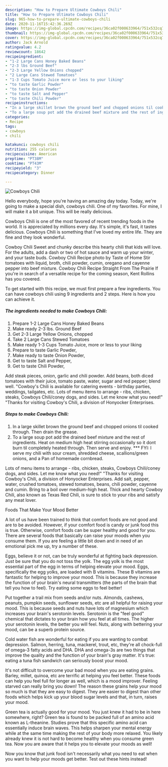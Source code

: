 ```yaml
---
description: "How to Prepare Ultimate Cowboys Chili"
title: "How to Prepare Ultimate Cowboys Chili"
slug: 965-how-to-prepare-ultimate-cowboys-chili
date: 2020-11-16T15:42:36.269Z
image: https://img-global.cpcdn.com/recipes/36ca02f000633964/751x532cq70/cowboys-chili-recipe-main-photo.jpg
thumbnail: https://img-global.cpcdn.com/recipes/36ca02f000633964/751x532cq70/cowboys-chili-recipe-main-photo.jpg
cover: https://img-global.cpcdn.com/recipes/36ca02f000633964/751x532cq70/cowboys-chili-recipe-main-photo.jpg
author: Jack Arnold
ratingvalue: 4.2
reviewcount: 18642
recipeingredient:
- "1-2 Large Cans Honey Baked Beans"
- "2-3 lbs Ground Beef"
- "2-3 Large Yellow Onions chopped"
- "2 Large Cans Stewed Tomatoes"
- "1-3 Cups Tomato Juice more or less to your liking"
- "to taste Garlic Powder"
- "to taste Onion Powder"
- "to taste Salt and Pepper"
- "to taste Chili Powder"
recipeinstructions:
- "In a large skillet brown the ground beef and chopped onions til cooked through. Then drain the grease."
- "To a large soup pot add the drained beef mixture and the rest of ingredients. Heat on medium high heat stirring occasionally so it dont burn til completely heated through. Then serve and enjoy. *** FYI: I serve my chili with sour cream, shredded cheese, scallions/green onions, and a Pan of homemade cornbread."
categories:
- Recipe
tags:
- cowboys
- chili

katakunci: cowboys chili 
nutrition: 255 calories
recipecuisine: American
preptime: "PT38M"
cooktime: "PT43M"
recipeyield: "3"
recipecategory: Dinner

---
```



![Cowboys Chili](https://img-global.cpcdn.com/recipes/36ca02f000633964/751x532cq70/cowboys-chili-recipe-main-photo.jpg)

Hello everybody, hope you're having an amazing day today. Today, we're going to make a special dish, cowboys chili. One of my favorites. For mine, I will make it a bit unique. This will be really delicious.

Cowboys Chili is one of the most favored of recent trending foods in the world. It is appreciated by millions every day. It's simple, it's fast, it tastes delicious. Cowboys Chili is something that I've loved my entire life. They are fine and they look wonderful.

Cowboy Chili Sweet and chunky describe this hearty chili that kids will love. For the adults, add a dash or two of hot sauce and warm up your winter, and your taste buds. Cowboy Chili Recipe photo by Taste of Home Stir tomatoes with liquid, broth, chili powder, cumin, oregano and cayenne pepper into beef mixture. Cowboy Chili Recipe Straight From The Prairie If you&#39;re in search of a versatile recipe for the coming season, Kent Rollins has you covered.


To get started with this recipe, we must first prepare a few ingredients. You can have cowboys chili using 9 ingredients and 2 steps. Here is how you can achieve it.

<!--inarticleads1-->

##### The ingredients needed to make Cowboys Chili:

1. Prepare 1-2 Large Cans Honey Baked Beans
1. Make ready 2-3 lbs. Ground Beef
1. Get 2-3 Large Yellow Onions, chopped
1. Take 2 Large Cans Stewed Tomatoes
1. Make ready 1-3 Cups Tomato Juice, more or less to your liking
1. Prepare to taste Garlic Powder,
1. Make ready to taste Onion Powder,
1. Get to taste Salt and Pepper,
1. Get to taste Chili Powder,


Add steak pieces, onion, garlic and chili powder. Add beans, both diced tomatoes with their juice, tomato paste, water, sugar and red pepper; blend well. &#34;Cowboy&#39;s Chili is available for catering events - birthday parties, weddings, tailgates, etc. Lots of menu items to arrange - ribs, chicken, steaks, Cowboys Chili/coney dogs, and sides. Let me know what you need!&#34; &#34;Thanks for visiting Cowboy&#39;s Chili, a division of Honyocker Enterprises. 

<!--inarticleads2-->

##### Steps to make Cowboys Chili:

1. In a large skillet brown the ground beef and chopped onions til cooked through. Then drain the grease.
1. To a large soup pot add the drained beef mixture and the rest of ingredients. Heat on medium high heat stirring occasionally so it dont burn til completely heated through. Then serve and enjoy. *** FYI: I serve my chili with sour cream, shredded cheese, scallions/green onions, and a Pan of homemade cornbread.


Lots of menu items to arrange - ribs, chicken, steaks, Cowboys Chili/coney dogs, and sides. Let me know what you need!&#34; &#34;Thanks for visiting Cowboy&#39;s Chili, a division of Honyocker Enterprises. Add salt, pepper, water, crushed tomatoes, stewed tomatoes, beans, chili powder, cayenne and cumin. Bring to a boil over medium-high heat. Thick and hearty Cowboy Chili, also known as Texas Red Chili, is sure to stick to your ribs and satisfy any meat lover. 

Foods That Make Your Mood Better


A lot of us have been trained to think that comfort foods are not good and are to be avoided. However, if your comfort food is candy or junk food this is true. Otherwise, comfort foods can be super healthy and good for you. There are several foods that basically can raise your moods when you consume them. If you are feeling a little bit down and in need of an emotional pick me up, try a number of these.

Eggs, believe it or not, can be truly wonderful at fighting back depression. Just be sure that you do not toss the yolk. The egg yolk is the most essential part of the egg in terms of helping elevate your mood. Eggs, specifically the egg yolks, are loaded with B vitamins. These B vitamins are fantastic for helping to improve your mood. This is because they increase the function of your brain's neural transmitters (the parts of the brain that tell you how to feel). Try eating some eggs to feel better!

Put together a trail mix from seeds and/or nuts. Almonds, cashews, peanuts, pumpkin seeds, sunflower seeds, etc are all helpful for raising your mood. This is because seeds and nuts have lots of magnesium which increases your brain's serotonin levels. Serotonin is the "feel good" chemical that dictates to your brain how you feel at all times. The higher your serotonin levels, the better you will feel. Nuts, along with bettering your mood, can be a superb protein source.

Cold water fish are wonderful for eating if you are wanting to combat depression. Salmon, herring, tuna, mackerel, trout, etc, they're all chock-full of omega-3 fatty acids and DHA. DHA and omega-3s are two things that improve the quality and the function of your brain's gray matter. It's true: eating a tuna fish sandwich can seriously boost your mood. 

It's not difficult to overcome your bad mood when you are eating grains. Barley, millet, quinoa, etc are terrific at helping you feel better. These foods can help you feel full for longer as well, which is a mood improver. Feeling starved can really bring you down! The reason these grains help your mood so much is that they are easy to digest. They are easier to digest than other foods which helps kick up your blood sugar levels and that, in turn, raises your mood.

Green tea is actually good for your mood. You just knew it had to be in here somewhere, right? Green tea is found to be packed full of an amino acid known as L-theanine. Studies prove that this specific amino acid can essentially induce brain waves. This helps sharpen your mental energy while at the same time making the rest of your body more relaxed. You likely already knew it is not hard to become healthy when you consume green tea. Now you are aware that it helps you to elevate your moods as well!

Now you know that junk food isn't necessarily what you need to eat when you want to help your moods get better. Test out  these hints  instead!

